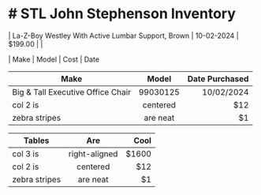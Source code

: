 # # STL John Stephenson Inventory  
| La-Z-Boy Westley  With Active Lumbar Support, Brown | 10-02-2024 | $199.00 |  |




| Make       | Model           | Cost  | Date 


| Make        | Model           | Date Purchased  |
| ------------- |:-------------:| -----:|
| Big & Tall Executive Office Chair      | 99030125 | 10/02/2024 |
| col 2 is      | centered      |   $12 |
| zebra stripes | are neat      |    $1 |





| Tables        | Are           | Cool  |
| ------------- |:-------------:| -----:|
| col 3 is      | right-aligned | $1600 |
| col 2 is      | centered      |   $12 |
| zebra stripes | are neat      |    $1 |

